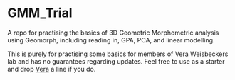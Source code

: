 # GMM_Trial
A repo for practising the basics of 3D Geometric Morphometric analysis using Geomorph, including reading in, GPA, PCA, and linear modelling.

This is purely for practising some basics for members of Vera Weisbeckers lab and has no guarantees regarding updates. Feel free to use as a starter and drop [Vera](mailto:vera.weisbecker@flinders.edu.au) a line if you do. 

